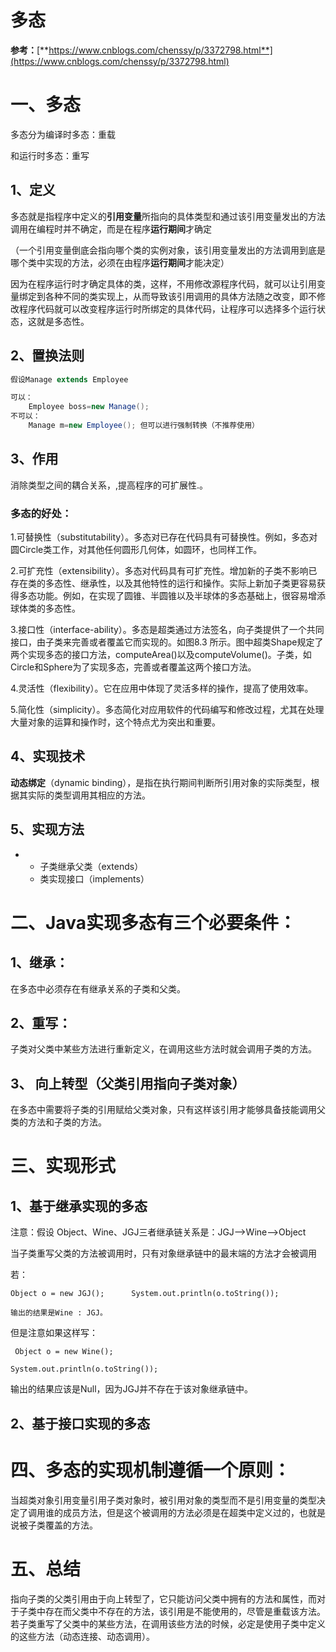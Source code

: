 # **多态**

**参考：**[**https://www.cnblogs.com/chenssy/p/3372798.html**](https://www.cnblogs.com/chenssy/p/3372798.html)

# **一、多态**

多态分为编译时多态：重载

和运行时多态：重写

## **1、定义**

多态就是指程序中定义的**引用变量**所指向的具体类型和通过该引用变量发出的方法调用在编程时并不确定，而是在程序**运行期间**才确定

（一个引用变量倒底会指向哪个类的实例对象，该引用变量发出的方法调用到底是哪个类中实现的方法，必须在由程序**运行期间**才能决定）

因为在程序运行时才确定具体的类，这样，不用修改源程序代码，就可以让引用变量绑定到各种不同的类实现上，从而导致该引用调用的具体方法随之改变，即不修改程序代码就可以改变程序运行时所绑定的具体代码，让程序可以选择多个运行状态，这就是多态性。

## **2、置换法则**

```java
假设Manage extends Employee  

可以：
    Employee boss=new Manage(); 
不可以：
 	Manage m=new Employee(); 但可以进行强制转换（不推荐使用）
```



## **3、作用**

消除类型之间的耦合关系，,提高程序的可扩展性.。

### **多态的好处**：

1.可替换性（substitutability）。多态对已存在代码具有可替换性。例如，多态对圆Circle类工作，对其他任何圆形几何体，如圆环，也同样工作。

2.可扩充性（extensibility）。多态对代码具有可扩充性。增加新的子类不影响已存在类的多态性、继承性，以及其他特性的运行和操作。实际上新加子类更容易获得多态功能。例如，在实现了圆锥、半圆锥以及半球体的多态基础上，很容易增添球体类的多态性。

3.接口性（interface-ability）。多态是超类通过方法签名，向子类提供了一个共同接口，由子类来完善或者覆盖它而实现的。如图8.3 所示。图中超类Shape规定了两个实现多态的接口方法，computeArea()以及computeVolume()。子类，如Circle和Sphere为了实现多态，完善或者覆盖这两个接口方法。

4.灵活性（flexibility）。它在应用中体现了灵活多样的操作，提高了使用效率。

5.简化性（simplicity）。多态简化对应用软件的代码编写和修改过程，尤其在处理大量对象的运算和操作时，这个特点尤为突出和重要。

## **4、实现技术**

**动态绑定**（dynamic binding），是指在执行期间判断所引用对象的实际类型，根据其实际的类型调用其相应的方法。

## **5、实现方法**

- - 子类继承父类（extends）
  - 类实现接口（implements）

# **二、Java实现多态有三个必要条件：**

##      **1、继承：**

在多态中必须存在有继承关系的子类和父类。

##      **2、重写：**

子类对父类中某些方法进行重新定义，在调用这些方法时就会调用子类的方法。

##     **3、 向上转型（父类引用指向子类对象）**

在多态中需要将子类的引用赋给父类对象，只有这样该引用才能够具备技能调用父类的方法和子类的方法。

# **三、实现形式**

## **1、基于继承实现的多态**

注意：假设 Object、Wine、JGJ三者继承链关系是：JGJ—>Wine—>Object

当子类重写父类的方法被调用时，只有对象继承链中的最末端的方法才会被调用

若：

```
Object o = new JGJ();      System.out.println(o.toString());

输出的结果是Wine : JGJ。
```

但是注意如果这样写：

```
 Object o = new Wine(); 

System.out.println(o.toString());
```

 输出的结果应该是Null，因为JGJ并不存在于该对象继承链中。

## **2、基于接口实现的多态**

# **四、多态的实现机制遵循一个原则：**

​		当超类对象引用变量引用子类对象时，被引用对象的类型而不是引用变量的类型决定了调用谁的成员方法，但是这个被调用的方法必须是在超类中定义过的，也就是说被子类覆盖的方法。

# **五、总结**

指向子类的父类引用由于向上转型了，它只能访问父类中拥有的方法和属性，而对于子类中存在而父类中不存在的方法，该引用是不能使用的，尽管是重载该方法。若子类重写了父类中的某些方法，在调用该些方法的时候，必定是使用子类中定义的这些方法（动态连接、动态调用）。